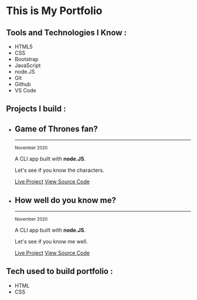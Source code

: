 # This is My Portfolio

## Tools and Technologies I Know :
<ul>
    <li>HTML5</li>
    <li>CSS</li>
    <li>Bootstrap</li>
    <li>JavaScript</li>
    <li>node.JS</li>
    <li>Git</li>
    <li>Github</li>
    <li>VS Code</li>
</ul>

## Projects I build :
<ul>
    <li>
        <h2>Game of Thrones fan?</h1>
        <hr>
        <small>November 2020</small>
        <p>A CLI app built with <strong>node.JS</strong>.</p>
        <p>Let's see if you know the characters.</p>
        <a href="https://repl.it/@KumarSaksham/GOT-Quiz?embed=1&output=1#index.js" class="link link-primary">Live Project</a>
        <a href="https://github.com/kumarsaksham/CLI-app-2" class="link link-secondary">View Source Code</a>
    </li>
</ul>
<ul>
    <li>
        <h2>How well do you know me?</h1>
        <hr>
        <small>November 2020</small>
        <p>A CLI app built with <strong>node.JS</strong>.</p>
        <p>Let's see if you know me well.</p>
        <a href="https://repl.it/@KumarSaksham/first-CLI-app?embed=1&output=1#index.js" class="link link-primary">Live Project</a>
        <a href="https://github.com/kumarsaksham/first-CLI-app" class="link link-secondary">View Source Code</a>
    </li>
</ul>

## Tech used to build portfolio :
<ul>
    <li>HTML</li>
    <li>CSS</li>
</ul>